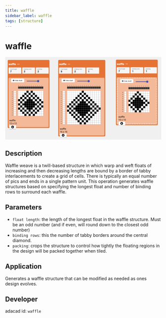 ```yaml
---
title: waffle
sidebar_label: waffle
tags: [structure]
---
```

# waffle
![file](./img/waffle.png)

## Description
Waffle weave is a twill-based structure in which warp and weft floats of increasing and then decreasing lengths are bound by a border of tabby interlacements to create a grid of cells. There is typically an equal number of pics and ends in a single pattern unit. This operation generates waffle structures based on specifying the longest float and number of binding rows to surround each waffle. 


## Parameters
- `float length`: the length of the longest float in the waffle structure. Must be an odd number (and if even, will round down to the closest odd number)
- `binding rows`: this the number of tabby borders around the central diamond. 
- `packing`: crops the structure to control how tightly the floating regions in the design will be packed together when tiled. 



## Application
Generates a waffle  structure that can be modified as needed as ones design evolves.

## Developer
adacad id: `waffle`
